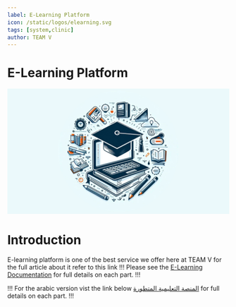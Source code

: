 ```yaml
---
label: E-Learning Platform
icon: /static/logos/elearning.svg
tags: [system,clinic]
author: TEAM V
---
```

# E-Learning Platform
![](/static/elearning.png)
# Introduction
E-learning platform is one of the best service we offer here at TEAM V
for the full article about it refer to this link
!!!
Please see the [E-Learning Documentation](https://drive.google.com/file/d/17vW2RhAqDiosArPAiXekDbrUnVSS5fe-/view) for full details on each part.
!!!

!!!
For the arabic version vist the link below [المنصة التعليمية المتطورة](https://drive.google.com/file/d/11V8FlAdBidTGlKq1mfnQMjOK9vLNtU41/view?usp=sharing) for full details on each part.
!!!